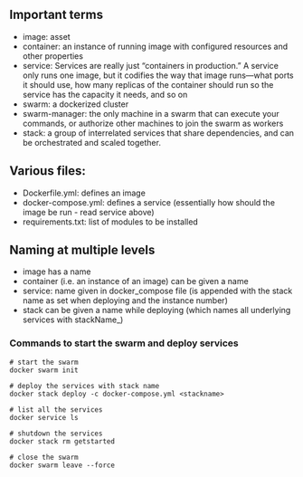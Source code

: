 ## Important terms
* image: asset
* container: an instance of running image with configured resources and other properties
* service: Services are really just “containers in production.” A service only runs one image, but it codifies the way that image runs—what ports it should use, how many replicas of the container should run so the service has the capacity it needs, and so on
* swarm: a dockerized cluster
* swarm-manager: the only machine in a swarm that can execute your commands, or authorize other machines to join the swarm as workers
* stack: a group of interrelated services that share dependencies, and can be orchestrated and scaled together.

## Various files:
* Dockerfile.yml: defines an image
* docker-compose.yml: defines a service (essentially how should the image be run - read service above)
* requirements.txt: list of modules to be installed

## Naming at multiple levels
* image has a name
* container (i.e. an instance of an image) can be given a name
* service: name given in docker_compose file (is appended with the stack name as set when deploying and the instance number)
* stack can be given a name while deploying (which names all underlying services with stackName_<serviceName>)

### Commands to start the swarm and deploy services

```
# start the swarm
docker swarm init

# deploy the services with stack name 
docker stack deploy -c docker-compose.yml <stackname>

# list all the services
docker service ls

# shutdown the services
docker stack rm getstarted

# close the swarm
docker swarm leave --force
```
